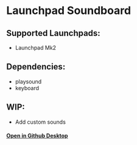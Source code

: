 # Launchpad Soundboard

## Supported Launchpads:
 - Launchpad Mk2
 
## Dependencies:
 - playsound
 - keyboard

## WIP:
 - Add custom sounds

#### [Open in Github Desktop](https://www.shanox.de/open.php?t=x-github-client%3A%2F%2FopenRepo%2Fhttps%3A%2F%2Fgithub.com%2FClacCompany%2Flaunchpad-soundboard)
